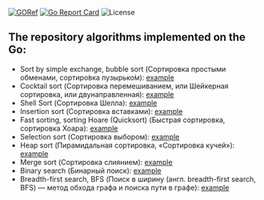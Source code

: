 [![GORef](https://godoc.org/github.com/dreddsa5dies/algorithm?status.svg)](https://godoc.org/github.com/dreddsa5dies/algorithm) [![Go Report Card](https://goreportcard.com/badge/github.com/dreddsa5dies/algorithm)](https://goreportcard.com/report/github.com/dreddsa5dies/algorithm) ![License](https://img.shields.io/badge/License-MIT-blue.svg)  

## The repository algorithms implemented on the Go:  
* Sort by simple exchange, bubble sort (Сортировка простыми обменами, сортиро́вка пузырько́м): [example](https://github.com/dreddsa5dies/algorithm/tree/master/bubbleSort)   
* Cocktail sort (Сортировка перемешиванием, или Шейкерная сортировка, или двунаправленная): [example](https://github.com/dreddsa5dies/algorithm/tree/master/bubleSortV2)   
* Shell Sort (Сортировка Шелла): [example](https://github.com/dreddsa5dies/algorithm/tree/master/shellSort)   
* Insertion sort (Сортировка вставками): [example](https://github.com/dreddsa5dies/algorithm/tree/master/insertionSort)   
* Fast sorting, sorting Hoare (Quicksort) (Быстрая сортировка, сортировка Хоара): [example](https://github.com/dreddsa5dies/algorithm/tree/master/quickSort)    
* Selection sort (Сортировка выбором): [example](https://github.com/dreddsa5dies/algorithm/tree/master/selectionSort)   
* Heap sort (Пирамидальная сортировка, «Сортировка кучей»): [example](https://github.com/dreddsa5dies/algorithm/tree/master/heapSort)   
* Merge sort (Сортировка слиянием): [example](https://github.com/dreddsa5dies/algorithm/tree/master/mergeSort)   
* Binary search (Бинарный поиск): [example](https://github.com/dreddsa5dies/algorithm/tree/master/binarySearch)   
* Breadth-first search, BFS (Поиск в ширину (англ. breadth-first search, BFS) — метод обхода графа и поиска пути в графе): [example](https://github.com/dreddsa5dies/algorithm/tree/master/BFS)   